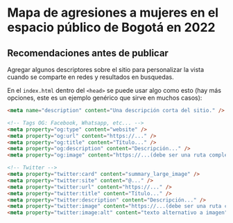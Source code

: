 # Mapa de agresiones a mujeres en el espacio público de Bogotá en 2022

## Recomendaciones antes de publicar

Agregar algunos descriptores sobre el sitio para personalizar la vista cuando se comparte en redes y resultados en busquedas.

En el `index.html` dentro del `<head>` se puede usar algo como esto (hay más opciones, este es un ejemplo genérico que sirve en muchos casos):

```html
<meta name="description" content="Una descripción corta del sitio." />

<!-- Tags OG: Facebook, Whatsapp, etc... -->
<meta property="og:type" content="website" />
<meta property="og:url" content="https://..." />
<meta property="og:title" content="Título..." />
<meta property="og:description" content="Descripción..." />
<meta property="og:image" content="https://...(debe ser una ruta completa: https://... y no './...')" />

<!-- Twitter -->
<meta property="twitter:card" content="summary_large_image" />
<meta property="twitter:site" content="@..." />
<meta property="twitter:url" content="https://..." />
<meta property="twitter:title" content="Título..." />
<meta property="twitter:description" content="Descripción..." />
<meta property="twitter:image" content="https://...(debe ser una ruta completa: https://... y no './...')" />
<meta property="twitter:image:alt" content="texto alternativo a imagen" />
```
